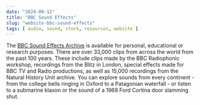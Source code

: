 ```yaml
---
date: "2024-09-12"
title: "BBC Sound Effects"
slug: "website-bbc-sound-effects"
tags: [ audio, sound, stock, resources, website ]
---
```




The [BBC Sound Effects Archive][1] is available for personal, educational or research purposes. There are over 33,000 clips from across the world from the past 100 years. These include clips made by the BBC Radiophonic workshop, recordings from the Blitz in London, special effects made for BBC TV and Radio productions, as well as 15,000 recordings from the Natural History Unit archive. You can explore sounds from every continent - from the college bells ringing in Oxford to a Patagonian waterfall - or listen to a submarine klaxon or the sound of a 1969 Ford Cortina door slamming shut.



   [1]: https://sound-effects.bbcrewind.co.uk/
